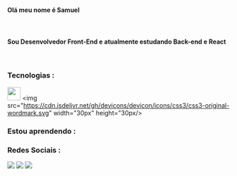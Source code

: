 #### Olá meu nome é Samuel

<br>

 #### Sou Desenvolvedor Front-End e atualmente estudando Back-end e React

<br>

 
 
 
 
 
 
 ### Tecnologias : 
<img src="https://cdn.jsdelivr.net/gh/devicons/devicon/icons/html5/html5-original-wordmark.svg" width="30px"  height="30px"/> <img src="https://cdn.jsdelivr.net/gh/devicons/devicon/icons/css3/css3-original-wordmark.svg" width="30px"  height="30px/>

### Estou aprendendo :

### Redes Sociais :
<div>
<a href="https://www.instagram.com/samuelgzds/" target="_blank"><img src="https://img.shields.io/badge/-Instagram-%23E4405F?style=for-the-badge&logo=instagram&logoColor=white" target="_blank"></a>
<a href = "mailto:accyt2@hotmail.com"><img src="https://img.shields.io/badge/Gmail-D14836?style=for-the-badge&logo=gmail&logoColor=white" target="_blank"></a>
<a href="https://www.linkedin.com/in/samuelgds/" target="_blank"><img src="https://img.shields.io/badge/-LinkedIn-%230077B5?style=for-the-badge&logo=linkedin&logoColor=white" target="_blank"></a>   
</div>


